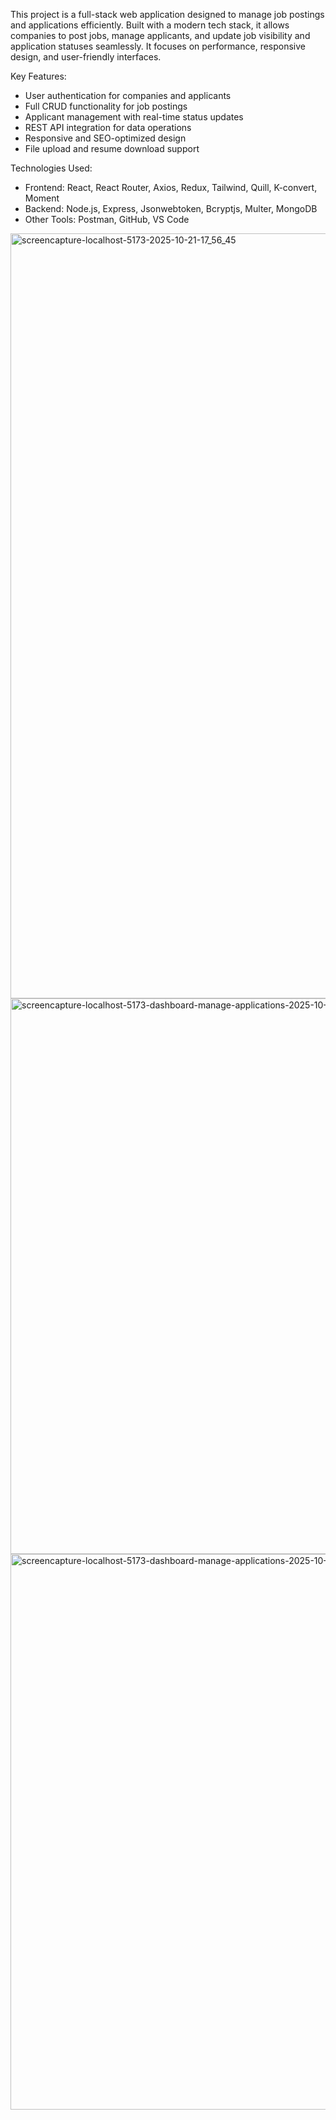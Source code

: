 This project is a full-stack web application designed to manage job postings and applications efficiently. 
Built with a modern tech stack, it allows companies to post jobs, manage applicants, and update job visibility and application statuses seamlessly. 
It focuses on performance, responsive design, and user-friendly interfaces.

Key Features:
- User authentication for companies and applicants
- Full CRUD functionality for job postings
- Applicant management with real-time status updates
- REST API integration for data operations
- Responsive and SEO-optimized design
- File upload and resume download support

Technologies Used:
- Frontend: React, React Router, Axios, Redux, Tailwind, Quill, K-convert, Moment
- Backend: Node.js, Express, Jsonwebtoken, Bcryptjs, Multer, MongoDB
- Other Tools: Postman, GitHub, VS Code

<img width="1680" height="1224" alt="screencapture-localhost-5173-2025-10-21-17_56_45" src="https://github.com/user-attachments/assets/872093bb-f22a-46ae-b899-f7fc03ad3ede" />
<img width="1680" height="889" alt="screencapture-localhost-5173-dashboard-manage-applications-2025-10-21-17_57_15" src="https://github.com/user-attachments/assets/efde2c89-95ce-4d7a-b3ef-63f4f6fd6a85" />
<img width="1680" height="889" alt="screencapture-localhost-5173-dashboard-manage-applications-2025-10-21-17_57_15" src="https://github.com/user-attachments/assets/fe1d6b91-4c94-4ec6-bec7-86ae804661a6" />
